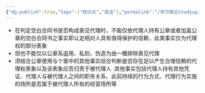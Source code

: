 ```yaml
---
{"dg-publish":true,"tags":["知识点","民法"],"permalink":"/学习笔记studyup/知识点cheese/空白合同书/","dgPassFrontmatter":true,"created":"2024-09-16T10:01:23.451+08:00","updated":"2024-10-25T12:17:04.468+08:00"}
---
```


- 在判定空白合同书是否构成表见代理时，不能仅依代理人持有公章或者加盖公章的空白合同书之事实即认定相对人具有值得保护的信赖，此类事实仅为代理权的部分表象
- 但也不能仅以公章系盗用、私刻、伪造为由一概排除表见代理
- 须结合公章使用与个案中的其他事实综合判断是否存在足以产生合理信赖的代理权表象以及该表象应否归责于被代理人
·其他事实包括代理人持有其他凭证、代理人与被代理人之间的职务关系、此前持续的行为方式、代理行为实施的场所是否属于被代理人所有的经营场所等